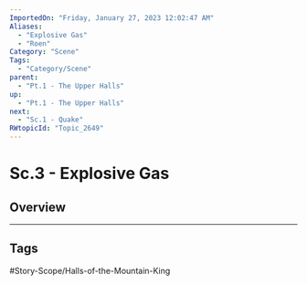 ```yaml
---
ImportedOn: "Friday, January 27, 2023 12:02:47 AM"
Aliases:
  - "Explosive Gas"
  - "Roen"
Category: "Scene"
Tags:
  - "Category/Scene"
parent:
  - "Pt.1 - The Upper Halls"
up:
  - "Pt.1 - The Upper Halls"
next:
  - "Sc.1 - Quake"
RWtopicId: "Topic_2649"
---
```

# Sc.3 - Explosive Gas
## Overview

---
## Tags
#Story-Scope/Halls-of-the-Mountain-King


